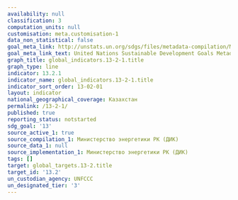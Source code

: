 ```yaml
---
availability: null
classification: 3
computation_units: null
customisation: meta.customisation-1
data_non_statistical: false
goal_meta_link: http://unstats.un.org/sdgs/files/metadata-compilation/Metadata-Goal-13.pdf
goal_meta_link_text: United Nations Sustainable Development Goals Metadata (pdf 759kB)
graph_title: global_indicators.13-2-1.title
graph_type: line
indicator: 13.2.1
indicator_name: global_indicators.13-2-1.title
indicator_sort_order: 13-02-01
layout: indicator
national_geographical_coverage: Казахстан
permalink: /13-2-1/
published: true
reporting_status: notstarted
sdg_goal: '13'
source_active_1: true
source_compilation_1: Министерство энергетики РК (ДИК)
source_data_1: null
source_implementation_1: Министерство энергетики РК (ДИК)
tags: []
target: global_targets.13-2.title
target_id: '13.2'
un_custodian_agency: UNFCCC
un_designated_tier: '3'
---
```

